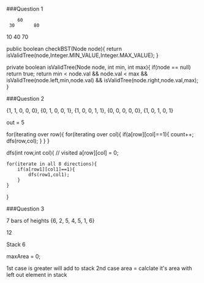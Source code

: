 
###Question 1

    	60
     30       80
  10    40  70



public boolean checkBST(Node node){
	return isValidTree(node,Integer.MIN_VALUE,Integer.MAX_VALUE);
}

private boolean isValidTree(Node node, int min, int max){
	if(node == null) return true;
	return min < node.val 
			&& node.val < max 
			&& isValidTree(node.left,min,node.val) 
			&& isValidTree(node.right,node.val,max);
}


###Question 2


{1, 1, 0, 0, 0},
{0, 1, 0, 0, 1},
{1, 0, 0, 1, 1},
{0, 0, 0, 0, 0},
{1, 0, 1, 0, 1} 

out = 5




for(iterating over row){
	for(iterating over col){
		if(a[row][col]==1){
			count++;
			dfs(row,col);
		}
	}
}


dfs(int row,int col){
	// visited
	a[row][col] = 0;

	for(iterate in all 8 directions){
		if(a[row1][col1]==1){
			dfs(row1,col1);
		}
	}
}

###Question 3

7 bars of heights {6, 2, 5, 4, 5, 1, 6}

12

Stack
6

maxArea = 0;

1st case is greater will add to stack
2nd case 
	area = calclate it's area with left out element in stack
	
  
